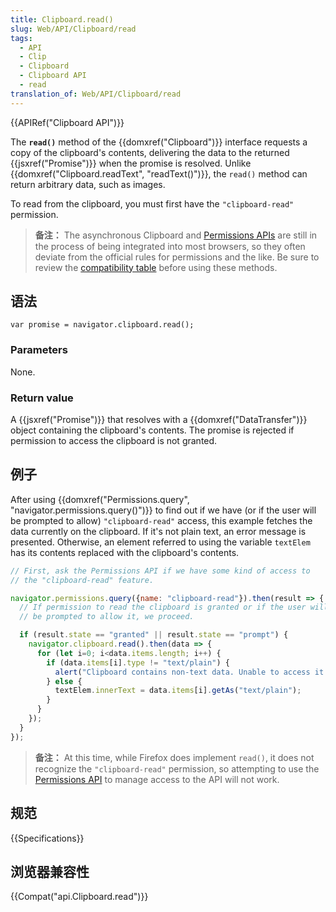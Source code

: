 ```yaml
---
title: Clipboard.read()
slug: Web/API/Clipboard/read
tags:
  - API
  - Clip
  - Clipboard
  - Clipboard API
  - read
translation_of: Web/API/Clipboard/read
---
```

{{APIRef("Clipboard API")}}

The **`read()`** method of the {{domxref("Clipboard")}} interface requests a copy of the clipboard's contents, delivering the data to the returned {{jsxref("Promise")}} when the promise is resolved. Unlike {{domxref("Clipboard.readText", "readText()")}}, the `read()` method can return arbitrary data, such as images.

To read from the clipboard, you must first have the `"clipboard-read"` permission.

> **备注：** The asynchronous Clipboard and [Permissions APIs](/en-US/docs/Web/API/Permissions_API) are still in the process of being integrated into most browsers, so they often deviate from the official rules for permissions and the like. Be sure to review the [compatibility table](#浏览器兼容性) before using these methods.

## 语法

```plain
var promise = navigator.clipboard.read();
```

### Parameters

None.

### Return value

A {{jsxref("Promise")}} that resolves with a {{domxref("DataTransfer")}} object containing the clipboard's contents. The promise is rejected if permission to access the clipboard is not granted.

## 例子

After using {{domxref("Permissions.query", "navigator.permissions.query()")}} to find out if we have (or if the user will be prompted to allow) `"clipboard-read"` access, this example fetches the data currently on the clipboard. If it's not plain text, an error message is presented. Otherwise, an element referred to using the variable `textElem` has its contents replaced with the clipboard's contents.

```js
// First, ask the Permissions API if we have some kind of access to
// the "clipboard-read" feature.

navigator.permissions.query({name: "clipboard-read"}).then(result => {
  // If permission to read the clipboard is granted or if the user will
  // be prompted to allow it, we proceed.

  if (result.state == "granted" || result.state == "prompt") {
    navigator.clipboard.read().then(data => {
      for (let i=0; i<data.items.length; i++) {
        if (data.items[i].type != "text/plain") {
          alert("Clipboard contains non-text data. Unable to access it.");
        } else {
          textElem.innerText = data.items[i].getAs("text/plain");
        }
      }
    });
  }
});
```

> **备注：** At this time, while Firefox does implement `read()`, it does not recognize the `"clipboard-read"` permission, so attempting to use the [Permissions API](/en-US/docs/Web/API/Permissions_API) to manage access to the API will not work.

## 规范

{{Specifications}}

## 浏览器兼容性

{{Compat("api.Clipboard.read")}}
